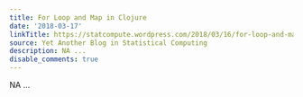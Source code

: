 ```yaml
---
title: For Loop and Map in Clojure
date: '2018-03-17'
linkTitle: https://statcompute.wordpress.com/2018/03/16/for-loop-and-map-in-clojure/
source: Yet Another Blog in Statistical Computing
description: NA ...
disable_comments: true
---
```

NA ...